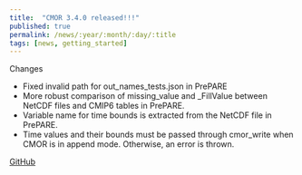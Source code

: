 ```yaml
---
title:  "CMOR 3.4.0 released!!!"
published: true
permalink: /news/:year/:month/:day/:title
tags: [news, getting_started]
---
```


Changes
* Fixed invalid path for out_names_tests.json in PrePARE
* More robust comparison of missing_value and _FillValue between NetCDF files and CMIP6 tables in PrePARE.
* Variable name for time bounds is extracted from the NetCDF file in PrePARE.
* Time values and their bounds must be passed through cmor_write when CMOR is in append mode.  Otherwise, an error is thrown.

[GitHub](https://github.com/PCMDI/cmor/releases/tag/3.4.0)
